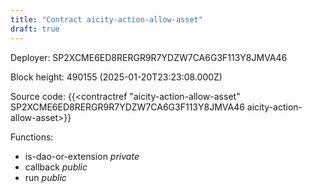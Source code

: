 ```yaml
---
title: "Contract aicity-action-allow-asset"
draft: true
---
```

Deployer: SP2XCME6ED8RERGR9R7YDZW7CA6G3F113Y8JMVA46


 



Block height: 490155 (2025-01-20T23:23:08.000Z)

Source code: {{<contractref "aicity-action-allow-asset" SP2XCME6ED8RERGR9R7YDZW7CA6G3F113Y8JMVA46 aicity-action-allow-asset>}}

Functions:

* is-dao-or-extension _private_
* callback _public_
* run _public_
